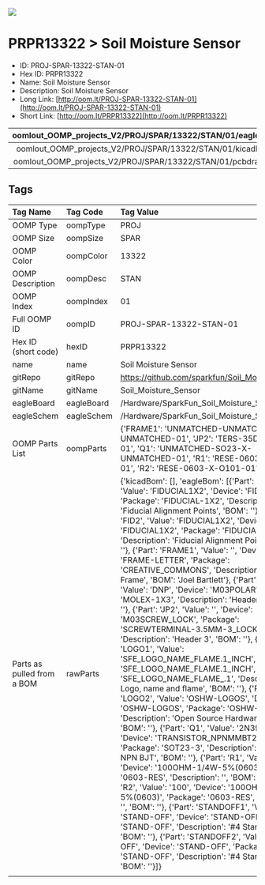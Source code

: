 


  
![][im]
# PRPR13322 > Soil Moisture Sensor

- ID: PROJ-SPAR-13322-STAN-01
- Hex ID: PRPR13322
- Name: Soil Moisture Sensor
- Description: Soil Moisture Sensor
- Long Link: [http://oom.lt/PROJ-SPAR-13322-STAN-01](http://oom.lt/PROJ-SPAR-13322-STAN-01)
- Short Link: [http://oom.lt/PRPR13322](http://oom.lt/PRPR13322)
  

|oomlout_OOMP_projects_V2/PROJ/SPAR/13322/STAN/01/eagleImage.png|oomlout_OOMP_projects_V2/PROJ/SPAR/13322/STAN/01/eagleSchemImage.png|oomlout_OOMP_projects_V2/PROJ/SPAR/13322/STAN/01/kicadPcb3dFront.png|oomlout_OOMP_projects_V2/PROJ/SPAR/13322/STAN/01/kicadPcb3dBack.png|
| :---: | :---: | :---: | :---: |
|oomlout_OOMP_projects_V2/PROJ/SPAR/13322/STAN/01/kicadPcb3d.png|oomlout_OOMP_projects_V2/PROJ/SPAR/13322/STAN/01/bomBack.png|oomlout_OOMP_projects_V2/PROJ/SPAR/13322/STAN/01/bomFront.png|oomlout_OOMP_projects_V2/PROJ/SPAR/13322/STAN/01/pcbdraw.svg|
|oomlout_OOMP_projects_V2/PROJ/SPAR/13322/STAN/01/pcbdrawBack.svg||||

## Tags
  

|Tag Name|Tag Code|Tag Value|
| :--- | :--- | :--- |
|OOMP Type|oompType|PROJ|
|OOMP Size|oompSize|SPAR|
|OOMP Color|oompColor|13322|
|OOMP Description|oompDesc|STAN|
|OOMP Index|oompIndex|01|
|Full OOMP ID|oompID|PROJ-SPAR-13322-STAN-01|
|Hex ID (short code)|hexID|PRPR13322|
|name|name|Soil Moisture Sensor|
|gitRepo|gitRepo|https://github.com/sparkfun/Soil_Moisture_Sensor|
|gitName|gitName|Soil_Moisture_Sensor|
|eagleBoard|eagleBoard|/Hardware/SparkFun_Soil_Moisture_Sensor.brd|
|eagleSchem|eagleSchem|/Hardware/SparkFun_Soil_Moisture_Sensor.sch|
|OOMP Parts List|oompParts|{'FRAME1': 'UNMATCHED-UNMATCHED-X-UNMATCHED-01', 'JP2': 'TERS-35D-L-PI03-01', 'Q1': 'UNMATCHED-SO23-X-UNMATCHED-01', 'R1': 'RESE-0603-X-O103-01', 'R2': 'RESE-0603-X-O101-01'}|
|Parts as pulled from a BOM|rawParts|{'kicadBom': [], 'eagleBom': [{'Part': 'FID1', 'Value': 'FIDUCIAL1X2', 'Device': 'FIDUCIAL1X2', 'Package': 'FIDUCIAL-1X2', 'Description': 'Fiducial Alignment Points', 'BOM': ''}, {'Part': 'FID2', 'Value': 'FIDUCIAL1X2', 'Device': 'FIDUCIAL1X2', 'Package': 'FIDUCIAL-1X2', 'Description': 'Fiducial Alignment Points', 'BOM': ''}, {'Part': 'FRAME1', 'Value': '', 'Device': 'FRAME-LETTER', 'Package': 'CREATIVE_COMMONS', 'Description': 'Schematic Frame', 'BOM': 'Joel Bartlett'}, {'Part': 'JP1', 'Value': 'DNP', 'Device': 'M03POLAR', 'Package': 'MOLEX-1X3', 'Description': 'Header 3', 'BOM': ''}, {'Part': 'JP2', 'Value': '', 'Device': 'M03SCREW_LOCK', 'Package': 'SCREWTERMINAL-3.5MM-3_LOCK.007S', 'Description': 'Header 3', 'BOM': ''}, {'Part': 'LOGO1', 'Value': 'SFE_LOGO_NAME_FLAME.1_INCH', 'Device': 'SFE_LOGO_NAME_FLAME.1_INCH', 'Package': 'SFE_LOGO_NAME_FLAME_.1', 'Description': 'SFE Logo, name and flame', 'BOM': ''}, {'Part': 'LOGO2', 'Value': 'OSHW-LOGOS', 'Device': 'OSHW-LOGOS', 'Package': 'OSHW-LOGO-S', 'Description': 'Open Source Hardware Logo', 'BOM': ''}, {'Part': 'Q1', 'Value': '2N3904', 'Device': 'TRANSISTOR_NPNMMBT2222A', 'Package': 'SOT23-3', 'Description': 'Generic NPN BJT', 'BOM': ''}, {'Part': 'R1', 'Value': '10k', 'Device': '100OHM-1/4W-5%(0603)', 'Package': '0603-RES', 'Description': '', 'BOM': ''}, {'Part': 'R2', 'Value': '100', 'Device': '100OHM-1/4W-5%(0603)', 'Package': '0603-RES', 'Description': '', 'BOM': ''}, {'Part': 'STANDOFF1', 'Value': 'STAND-OFF', 'Device': 'STAND-OFF', 'Package': 'STAND-OFF', 'Description': '#4 Stand Off', 'BOM': ''}, {'Part': 'STANDOFF2', 'Value': 'STAND-OFF', 'Device': 'STAND-OFF', 'Package': 'STAND-OFF', 'Description': '#4 Stand Off', 'BOM': ''}]}|
||||



[im]: PROJ/SPAR/13322/STAN/01/kicadPcb3d_450.png
